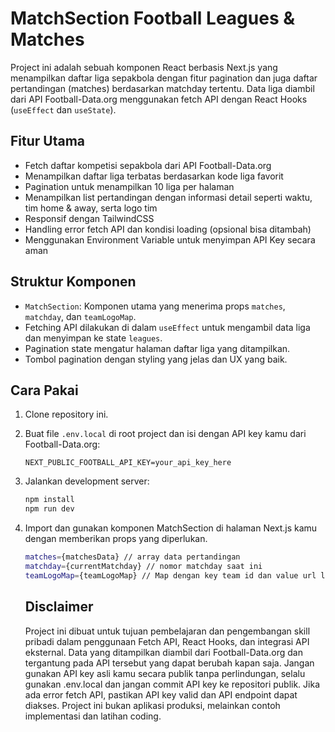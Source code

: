 # MatchSection Football Leagues & Matches

Project ini adalah sebuah komponen React berbasis Next.js yang menampilkan daftar liga sepakbola dengan fitur pagination dan juga daftar pertandingan (matches) berdasarkan matchday tertentu. Data liga diambil dari API Football-Data.org menggunakan fetch API dengan React Hooks (`useEffect` dan `useState`).

## Fitur Utama

- Fetch daftar kompetisi sepakbola dari API Football-Data.org
- Menampilkan daftar liga terbatas berdasarkan kode liga favorit
- Pagination untuk menampilkan 10 liga per halaman
- Menampilkan list pertandingan dengan informasi detail seperti waktu, tim home & away, serta logo tim
- Responsif dengan TailwindCSS
- Handling error fetch API dan kondisi loading (opsional bisa ditambah)
- Menggunakan Environment Variable untuk menyimpan API Key secara aman

## Struktur Komponen

- `MatchSection`: Komponen utama yang menerima props `matches`, `matchday`, dan `teamLogoMap`.
- Fetching API dilakukan di dalam `useEffect` untuk mengambil data liga dan menyimpan ke state `leagues`.
- Pagination state mengatur halaman daftar liga yang ditampilkan.
- Tombol pagination dengan styling yang jelas dan UX yang baik.

## Cara Pakai

1. Clone repository ini.
2. Buat file `.env.local` di root project dan isi dengan API key kamu dari Football-Data.org:

   ```env
   NEXT_PUBLIC_FOOTBALL_API_KEY=your_api_key_here
   ```
3. Jalankan development server:
   ```bash
   npm install
   npm run dev
   ```

4. Import dan gunakan komponen MatchSection di halaman Next.js kamu dengan memberikan props yang diperlukan.
   ```bash
   matches={matchesData} // array data pertandingan
   matchday={currentMatchday} // nomor matchday saat ini
   teamLogoMap={teamLogoMap} // Map dengan key team id dan value url logo
   ```

   ## Disclaimer
   Project ini dibuat untuk tujuan pembelajaran dan pengembangan skill pribadi dalam penggunaan Fetch API, React Hooks, dan integrasi API eksternal.
   Data yang ditampilkan diambil dari Football-Data.org dan tergantung pada API tersebut yang dapat berubah kapan saja. 
   Jangan gunakan API key asli kamu secara publik tanpa perlindungan, selalu gunakan .env.local dan jangan commit API key ke repositori publik.
   Jika ada error fetch API, pastikan API key valid dan API endpoint dapat diakses.
   Project ini bukan aplikasi produksi, melainkan contoh implementasi dan latihan coding.
